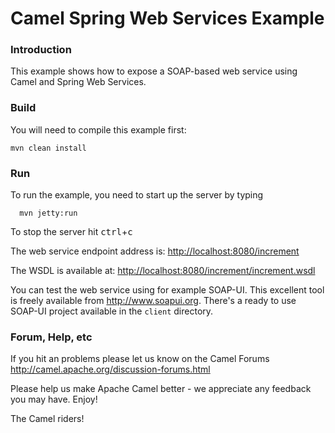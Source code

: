 # Camel Spring Web Services Example

### Introduction
This example shows how to expose a SOAP-based web service using Camel and Spring Web Services.

### Build
You will need to compile this example first:
  
    mvn clean install

### Run
To run the example, you need to start up the server by typing

	  mvn jetty:run

To stop the server hit <kbd>ctrl</kbd>+<kbd>c</kbd>


The web service endpoint address is:
  <http://localhost:8080/increment>

The WSDL is available at:
  <http://localhost:8080/increment/increment.wsdl>


You can test the web service using for example SOAP-UI. This excellent tool is freely available from http://www.soapui.org.
There's a ready to use SOAP-UI project available in the `client` directory.

### Forum, Help, etc

If you hit an problems please let us know on the Camel Forums
	<http://camel.apache.org/discussion-forums.html>

Please help us make Apache Camel better - we appreciate any feedback you may
have.  Enjoy!



The Camel riders!
